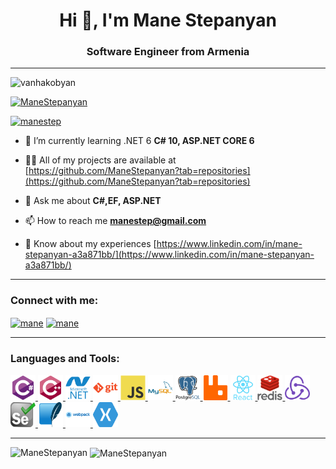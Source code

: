<h1 align="center">Hi 👋, I'm Mane Stepanyan</h1>
<h3 align="center">Software Engineer from Armenia</h3>

<hr>
<p align="left"> <img src="https://komarev.com/ghpvc/?username=ManeStepanyan&label=Profile%20views&color=0e75b6&style=flat" alt="vanhakobyan" /> </p>

<p align="left"> <a href="https://github.com/ryo-ma/github-profile-trophy"><img src="https://github-profile-trophy.vercel.app/?username=ManeStepanyan" alt="ManeStepanyan" /></a> </p>

<p align="left"> <a href="https://twitter.com/mane_step" target="blank"><img src="https://img.shields.io/twitter/follow/mane_step?logo=twitter&style=for-the-badge" alt="manestep" /></a> </p>

- 🌱 I’m currently learning .NET 6 **C# 10, ASP.NET CORE 6**

- 👨‍💻 All of my projects are available at [https://github.com/ManeStepanyan?tab=repositories](https://github.com/ManeStepanyan?tab=repositories)

- 💬 Ask me about **C#,EF, ASP.NET**

- 📫 How to reach me **manestep@gmail.com**

- 📄 Know about my experiences [https://www.linkedin.com/in/mane-stepanyan-a3a871bb/](https://www.linkedin.com/in/mane-stepanyan-a3a871bb/)

<hr>

<h3 align="left">Connect with me:</h3>
<p align="left">
<a href="https://twitter.com/mane_step" target="blank"><img align="center" src="https://cdn.jsdelivr.net/npm/simple-icons@3.0.1/icons/twitter.svg" alt="mane" height="30" width="40" /></a>
<a href="https://linkedin.com/in/mane-stepanyan-a3a871bb" target="blank"><img align="center" src="https://cdn.jsdelivr.net/npm/simple-icons@3.0.1/icons/linkedin.svg" alt="mane" height="30" width="40" /></a>
</p>

<hr>

<h3 align="left">Languages and Tools:</h3>
<p align="left"> </a> 
	<a href="https://www.w3schools.com/cs/" target="_blank"> <img src="https://raw.githubusercontent.com/VanHakobyan/VanHakobyan/master/Icons/csharp-original.svg" alt="csharp" width="40" height="40"/> </a> 
	<a href="https://www.w3schools.com/cpp/" target="_blank"> <img src="https://raw.githubusercontent.com/VanHakobyan/VanHakobyan/master/Icons/cplusplus-original.svg" alt="cplusplus" width="40" height="40"/>
	<a href="https://dotnet.microsoft.com/" target="_blank"> <img src="https://raw.githubusercontent.com/VanHakobyan/VanHakobyan/master/Icons/dot-net-plain-wordmark.svg" alt="dotnet" width="40" height="40"/> </a> 
	<a href="https://git-scm.com/" target="_blank"> <img src="https://raw.githubusercontent.com/VanHakobyan/VanHakobyan/master/Icons/git-plain-wordmark.svg" alt="git" width="40" height="40"/> </a> 
	<a href="https://developer.mozilla.org/en-US/docs/Web/JavaScript" target="_blank"> <img src="https://raw.githubusercontent.com/VanHakobyan/VanHakobyan/master/Icons/javascript-original.svg" alt="javascript" width="40" height="40"/> 
	</a> <a href="https://www.mysql.com/" target="_blank"> <img src="https://raw.githubusercontent.com/VanHakobyan/VanHakobyan/master/Icons/mysql-original-wordmark.svg" alt="mysql" width="40" height="40"/> </a> 
	<a href="https://www.postgresql.org" target="_blank"> <img src="https://raw.githubusercontent.com/VanHakobyan/VanHakobyan/master/Icons/postgresql-original-wordmark.svg" alt="postgresql" width="40" height="40"/> </a> 
	<a href="https://www.rabbitmq.com" target="_blank"> <img src="https://raw.githubusercontent.com/VanHakobyan/VanHakobyan/master/Icons/Rabbit.svg" alt="rabbitMQ" width="40" height="40"/> </a>
	 <a href="https://reactjs.org/" target="_blank"> <img src="https://raw.githubusercontent.com/VanHakobyan/VanHakobyan/master/Icons/react-original-wordmark.svg" alt="react" width="40" height="40"/> </a> 
	 <a href="https://redis.io" target="_blank"> <img src="https://raw.githubusercontent.com/VanHakobyan/VanHakobyan/master/Icons/redis-original-wordmark.svg" alt="redis" width="40" height="40"/> </a> 
	 <a href="https://redux.js.org" target="_blank"> <img src="https://raw.githubusercontent.com/VanHakobyan/VanHakobyan/master/Icons/redux-original.svg" alt="redux" width="40" height="40"/> </a>
	 <a href="https://www.selenium.dev" target="_blank"> <img src="https://raw.githubusercontent.com/VanHakobyan/VanHakobyan/master/Icons/selenium-logo.svg" alt="selenium" width="40" height="40"/> </a>
	 <a href="https://www.sqlite.org/" target="_blank"> <img src="https://raw.githubusercontent.com/VanHakobyan/VanHakobyan/master/Icons/SQL-lite.svg" alt="sqlite" width="40" height="40"/> </a> 
	 <a href="https://webpack.js.org" target="_blank"> <img src="https://raw.githubusercontent.com/VanHakobyan/VanHakobyan/master/Icons/webpack-original-wordmark.svg" alt="webpack" width="40" height="40"/> </a> 
	 <a href="https://dotnet.microsoft.com/apps/xamarin" target="_blank"> <img src="https://raw.githubusercontent.com/VanHakobyan/VanHakobyan/master/Icons/xamarin.svg" alt="xamarin" width="40" height="40"/> </a> 
 </p>

<hr/>

<p><img align="left" src="https://github-readme-stats.vercel.app/api/top-langs?username=ManeStepanyan&show_icons=true&locale=en&layout=compact" alt="ManeStepanyan" /></p>

<p>&nbsp;<img align="center" src="https://github-readme-stats.vercel.app/api?username=ManeStepanyan&show_icons=true&locale=en" alt="ManeStepanyan" /></p>
